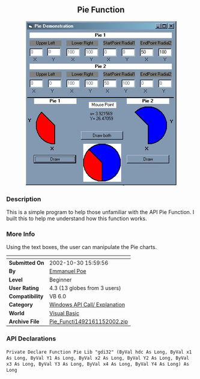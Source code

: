 ﻿<div align="center">

## Pie Function

<img src="PIC2002115339546176.jpg">
</div>

### Description

This is a simple program to help those unfamiliar with the API Pie Function. I built this to help me understand how this function works.
 
### More Info
 
Using the text boxes, the user can manipulate the Pie charts.


<span>             |<span>
---                |---
**Submitted On**   |2002-10-30 15:59:56
**By**             |[Emmanuel Poe](https://github.com/Planet-Source-Code/PSCIndex/blob/master/ByAuthor/emmanuel-poe.md)
**Level**          |Beginner
**User Rating**    |4.3 (13 globes from 3 users)
**Compatibility**  |VB 6\.0
**Category**       |[Windows API Call/ Explanation](https://github.com/Planet-Source-Code/PSCIndex/blob/master/ByCategory/windows-api-call-explanation__1-39.md)
**World**          |[Visual Basic](https://github.com/Planet-Source-Code/PSCIndex/blob/master/ByWorld/visual-basic.md)
**Archive File**   |[Pie\_Functi1492161152002\.zip](https://github.com/Planet-Source-Code/emmanuel-poe-pie-function__1-40421/archive/master.zip)

### API Declarations

```
Private Declare Function Pie Lib "gdi32" (ByVal hdc As Long, ByVal x1 As Long, ByVal Y1 As Long, ByVal x2 As Long, ByVal Y2 As Long, ByVal x3 As Long, ByVal Y3 As Long, ByVal x4 As Long, ByVal Y4 As Long) As Long
```





